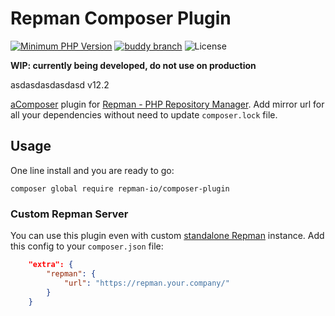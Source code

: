 # Repman Composer Plugin

[![Minimum PHP Version](https://img.shields.io/badge/php-%3E%3D%207.3-8892BF.svg)](https://php.net/)
[![buddy branch](https://app.buddy.works/repman/composer-plugin/repository/branch/master/badge.svg?token=dbd28b3ece0d16aba095b8a33d0893d15f0403fbcc285a2a1a175cc77f7c94a8 "buddy branch")](https://app.buddy.works/repman/composer-plugin/repository/branch/master)
![License](https://img.shields.io/github/license/repman-io/composer-plugin)

**WIP: currently being developed, do not use on production**

asdasdasdasdasd
v12.2

[aComposer](https://getcomposer.org/) plugin for [Repman - PHP Repository Manager](https://repman.io/proxy). Add mirror url for all your dependencies without need to update `composer.lock` file.

## Usage

One line install and you are ready to go:

```shell script
composer global require repman-io/composer-plugin
```

### Custom Repman Server

You can use this plugin even with custom [standalone Repman](https://repman.io/standalone) instance. Add this config to your `composer.json` file:

```json
    "extra": {
        "repman": {
            "url": "https://repman.your.company/"
        }
    }
```
